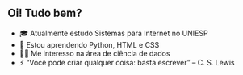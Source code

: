 ## Oi! Tudo bem?

- 🎓 Atualmente estudo Sistemas para Internet no UNIESP
- 🌱 Estou aprendendo Python, HTML e CSS
- 👩‍💻 Me interesso na área de ciência de dados
- ⚡ “Você pode criar qualquer coisa: basta escrever” – C. S. Lewis
